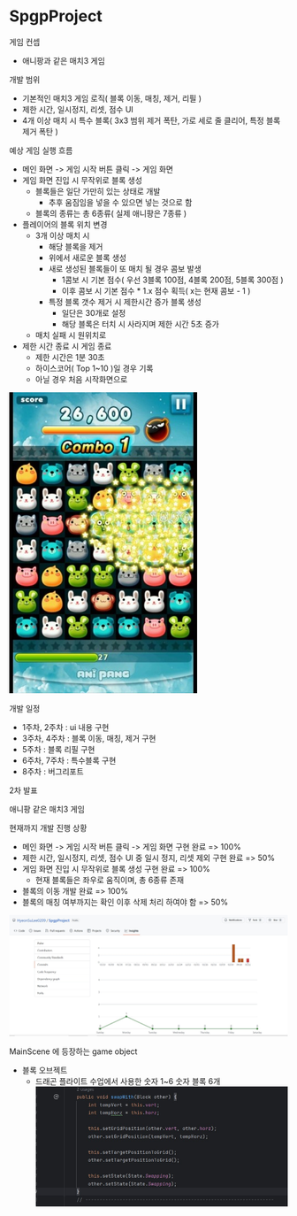 # SpgpProject

게임 컨셉
- 애니팡과 같은 매치3 게임

개발 범위
- 기본적인 매치3 게임 로직( 블록 이동, 매칭, 제거, 리필 )
- 제한 시간, 일시정지, 리셋, 점수 UI
- 4개 이상 매치 시 특수 블록( 3x3 범위 제거 폭탄, 가로 세로 줄 클리어, 특정 블록 제거 폭탄 )

예상 게임 실행 흐름
- 메인 화면 -> 게임 시작 버튼 클릭 -> 게임 화면
- 게임 화면 진입 시 무작위로 블록 생성
	- 블록들은 일단 가만히 있는 상태로 개발
		- 추후 움짐임을 넣을 수 있으면 넣는 것으로 함
	- 블록의 종류는 총 6종류( 실제 애니팡은 7종류 )
- 플레이어의 블록 위치 변경
	- 3개 이상 매치 시
		- 해당 블록을 제거
		- 위에서 새로운 블록 생성
		- 새로 생성된 블록들이 또 매치 될 경우 콤보 발생
			- 1콤보 시 기본 점수( 우선 3블록 100점, 4블록 200점, 5블록 300점 )
			- 이후 콤보 시 기본 점수 * 1.x 점수 획득( x는 현재 콤보 - 1 )
		- 특정 블록 갯수 제거 시 제한시간 증가 블록 생성
			- 일단은 30개로 설정
			- 해당 블록은 터치 시 사라지며 제한 시간 5초 증가
	- 매치 실패 시 원위치로
- 제한 시간 종료 시 게임 종료
	- 제한 시간은 1분 30초
	- 하이스코어( Top 1~10 )일 경우 기록
	- 아닐 경우 처음 시작화면으로


![게임 스크린샷](./images/GamePlay.jpeg)

개발 일정
- 1주차, 2주차 : ui 내용 구현
- 3주차, 4주차 : 블록 이동, 매칭, 제거 구현
- 5주차 : 블록 리필 구현
- 6주차, 7주차 : 특수블록 구현
- 8주차 : 버그리포트

2차 발표

애니팡 같은 매치3 게임

현재까지 개발 진행 상황
- 메인 화면 -> 게임 시작 버튼 클릭 -> 게임 화면 구현 완료 => 100%
- 제한 시간, 일시정지, 리셋, 점수 UI 중 일시 정지, 리셋 제외 구현 완료 => 50%
- 게임 화면 진입 시 무작위로 블록 생성 구현 완료 => 100%
	- 현재 블록들은 좌우로 움직이며, 총 6종류 존재
- 블록의 이동 개발 완료 => 100%
- 블록의 매칭 여부까지는 확인 이후 삭제 처리 하여야 함 => 50%

![커밋통계](./images/2차발표_커밋통계.jpg)

MainScene 에 등장하는 game object
- 블록 오브젝트
	- 드래곤 플라이트 수업에서 사용한 숫자 1~6 숫자 블록 6개
![코드](./images/코드.jpeg)